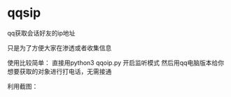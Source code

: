# qqsip
qq获取会话好友的ip地址

只是为了方便大家在渗透或者收集信息

使用比较简单：
直接用python3 qqoip.py 开启监听模式
然后用qq电脑版本给你想要获取的对象进行打电话，无需接通

利用截图：
